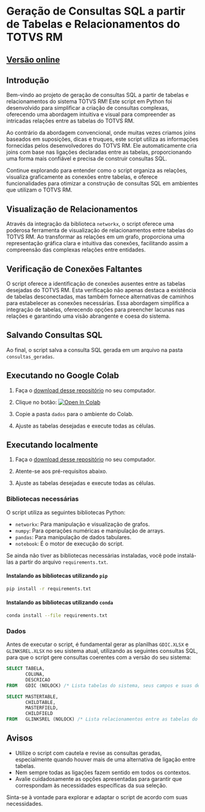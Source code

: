 # Geração de Consultas SQL a partir de Tabelas e Relacionamentos do TOTVS RM

## [Versão online](https://vitorgt.github.io/TOTVS-RM-SQL) 

## Introdução

Bem-vindo ao projeto de geração de consultas SQL a partir de tabelas e relacionamentos do sistema TOTVS RM! Este script em Python foi desenvolvido para simplificar a criação de consultas complexas, oferecendo uma abordagem intuitiva e visual para compreender as intricadas relações entre as tabelas do TOTVS RM.

Ao contrário da abordagem convencional, onde muitas vezes criamos joins baseados em suposições, dicas e truques, este script utiliza as informações fornecidas pelos desenvolvedores do TOTVS RM. Ele automaticamente cria joins com base nas ligações declaradas entre as tabelas, proporcionando uma forma mais confiável e precisa de construir consultas SQL.

Continue explorando para entender como o script organiza as relações, visualiza graficamente as conexões entre tabelas, e oferece funcionalidades para otimizar a construção de consultas SQL em ambientes que utilizam o TOTVS RM.

## Visualização de Relacionamentos

Através da integração da biblioteca `networkx`, o script oferece uma poderosa ferramenta de visualização de relacionamentos entre tabelas do TOTVS RM. Ao transformar as relações em um grafo, proporciona uma representação gráfica clara e intuitiva das conexões, facilitando assim a compreensão das complexas relações entre entidades.

## Verificação de Conexões Faltantes

O script oferece a identificação de conexões ausentes entre as tabelas desejadas do TOTVS RM. Esta verificação não apenas destaca a existência de tabelas desconectadas, mas também fornece alternativas de caminhos para estabelecer as conexões necessárias. Essa abordagem simplifica a integração de tabelas, oferecendo opções para preencher lacunas nas relações e garantindo uma visão abrangente e coesa do sistema.

## Salvando Consultas SQL

Ao final, o script salva a consulta SQL gerada em um arquivo na pasta `consultas_geradas`.

## Executando no Google Colab

1. Faça o [download desse repositório](https://github.com/vitorgt/TOTVS-RM-SQL/zipball/master/) no seu computador.

2. Clique no botão: <a target="_blank" href="https://colab.research.google.com/github/vitorgt/TOTVS-RM-SQL/blob/main/notebook.ipynb"><img src="https://colab.research.google.com/assets/colab-badge.svg" alt="Open In Colab"/></a>

3. Copie a pasta `dados` para o ambiente do Colab.

4. Ajuste as tabelas desejadas e execute todas as células.

## Executando localmente

1. Faça o [download desse repositório](https://github.com/vitorgt/TOTVS-RM-SQL/zipball/master/) no seu computador.

2. Atente-se aos pré-requisitos abaixo.

3. Ajuste as tabelas desejadas e execute todas as células.

### Bibliotecas necessárias

O script utiliza as seguintes bibliotecas Python:

- `networkx`: Para manipulação e visualização de grafos.
- `numpy`: Para operações numéricas e manipulação de arrays.
- `pandas`: Para manipulação de dados tabulares.
- `notebook`: É o motor de execução do script.

Se ainda não tiver as bibliotecas necessárias instaladas, você pode instalá-las a partir do arquivo `requirements.txt`.

#### Instalando as bibliotecas utilizando `pip`

```bash
pip install -r requirements.txt
```

#### Instalando as bibliotecas utilizando `conda`

```bash
conda install --file requirements.txt
```

### Dados

Antes de executar o script, é fundamental gerar as planilhas `GDIC.XLSX` e `GLINKSREL.XLSX` no seu sistema atual, utilizando as seguintes consultas SQL, para que o script gere consultas coerentes com a versão do seu sistema:

```sql
SELECT TABELA,
       COLUNA,
       DESCRICAO
FROM   GDIC (NOLOCK) /* Lista tabelas do sistema, seus campos e suas descrições */
```

```sql
SELECT MASTERTABLE,
       CHILDTABLE,
       MASTERFIELD,
       CHILDFIELD
FROM   GLINKSREL (NOLOCK) /* Lista relacionamentos entre as tabelas do sistema */
```

## Avisos

- Utilize o script com cautela e revise as consultas geradas, especialmente quando houver mais de uma alternativa de ligação entre tabelas.
- Nem sempre todas as ligações fazem sentido em todos os contextos.
- Avalie cuidadosamente as opções apresentadas para garantir que correspondam às necessidades específicas da sua seleção.

Sinta-se à vontade para explorar e adaptar o script de acordo com suas necessidades.

